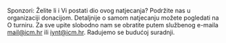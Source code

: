 Sponzori:
Želite li i Vi postati dio ovog natjecanja? Podržite nas u organizaciji donacijom. Detaljnije o samom natjecanju možete pogledati na O turniru. Za sve upite slobodno nam se obratite putem službenog e-maila mail@icm.hr ili iynt@icm.hr. Radujemo se budućoj suradnji.
